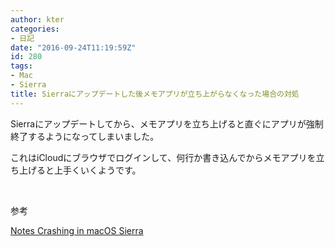 ```yaml
---
author: kter
categories:
- 日記
date: "2016-09-24T11:19:59Z"
id: 280
tags:
- Mac
- Sierra
title: Sierraにアップデートした後メモアプリが立ち上がらなくなった場合の対処
---
```

Sierraにアップデートしてから、メモアプリを立ち上げると直ぐにアプリが強制終了するようになってしまいました。

これはiCloudにブラウザでログインして、何行か書き込んでからメモアプリを立ち上げると上手くいくようです。

&nbsp;

参考
  
<a href="http://forums.macrumors.com/threads/notes-crashing-in-macos-sierra.2000203/" target="_blank">Notes Crashing in macOS Sierra</a>